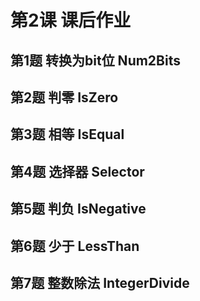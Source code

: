 # 第2课 课后作业

## 第1题 转换为bit位 Num2Bits

## 第2题 判零 IsZero


## 第3题 相等 IsEqual


## 第4题 选择器 Selector

## 第5题 判负 IsNegative

## 第6题 少于 LessThan

## 第7题 整数除法 IntegerDivide
